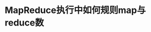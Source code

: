 MapReduce执行中如何规则map与reduce数
===================================================================================
